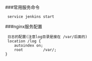 ###常用服务命令

     service jenkins start 

###nginx服务配置

     日志的配置(注意log目录是接在 /var/后面的)
     location /log {
        autoindex on;
        root         /var/;
    }
